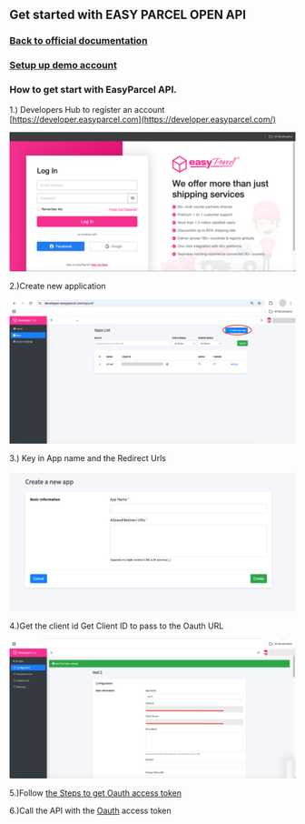 ## Get started with EASY PARCEL OPEN API

### [Back to official documentation](../README.md)

### [Setup up demo account](Setup%20demo%20account.md)

### How to get start with EasyParcel API. 

1.) Developers Hub to register an account [https://developer.easyparcel.com](https://developer.easyparcel.com/)



![Login%20Page.png](../pictures/Login%20Page.png)

2.)Create new application



![create new application.png](../pictures/create%20new%20application.png)

3.) Key in App name and the Redirect Urls



![key in app name and redirect url.png](../pictures/key%20in%20app%20name%20and%20redirect%20url.png)

4.)Get the client id
Get Client ID to pass to the Oauth URL



![get client id.png](../pictures/get%20client%20id.png)

5.)Follow [the Steps to get Oauth access token](../Oauth/Steps%20to%20get%20Oauth%20Access%20token.md)

6.)Call the API with the [Oauth](../Oauth/Oauth%20Authentication.md) access token
